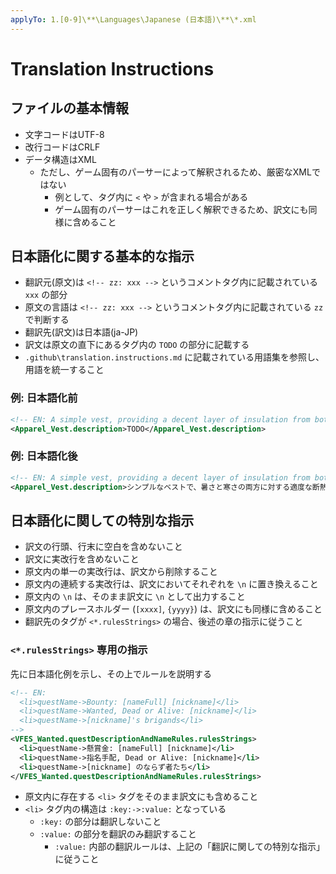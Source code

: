 ```yaml
---
applyTo: 1.[0-9]\**\Languages\Japanese (日本語)\**\*.xml
---
```


# Translation Instructions

## ファイルの基本情報

* 文字コードはUTF-8
* 改行コードはCRLF
* データ構造はXML
  * ただし、ゲーム固有のパーサーによって解釈されるため、厳密なXMLではない
    * 例として、タグ内に `<` や `>` が含まれる場合がある
    * ゲーム固有のパーサーはこれを正しく解釈できるため、訳文にも同様に含めること

## 日本語化に関する基本的な指示

* 翻訳元(原文)は `<!-- zz: xxx -->` というコメントタグ内に記載されている `xxx` の部分
* 原文の言語は `<!-- zz: xxx -->` というコメントタグ内に記載されている `zz` で判断する
* 翻訳先(訳文)は日本語(ja-JP)
* 訳文は原文の直下にあるタグ内の `TODO` の部分に記載する
* `.github\translation.instructions.md` に記載されている用語集を参照し、用語を統一すること

### 例: 日本語化前

```xml
<!-- EN: A simple vest, providing a decent layer of insulation from both heat and cold. -->
<Apparel_Vest.description>TODO</Apparel_Vest.description>
```

### 例: 日本語化後

```xml
<!-- EN: A simple vest, providing a decent layer of insulation from both heat and cold. -->
<Apparel_Vest.description>シンプルなベストで、暑さと寒さの両方に対する適度な断熱層を提供します。</Apparel_Vest.description>
```

## 日本語化に関しての特別な指示

* 訳文の行頭、行末に空白を含めないこと
* 訳文に実改行を含めないこと
* 原文内の単一の実改行は、訳文から削除すること
* 原文内の連続する実改行は、訳文においてそれぞれを `\n` に置き換えること
* 原文内の `\n` は、そのまま訳文に `\n` として出力すること
* 原文内のプレースホルダー (`[xxxx]`, `{yyyy}`) は、訳文にも同様に含めること
* 翻訳先のタグが `<*.rulesStrings>` の場合、後述の章の指示に従うこと

### `<*.rulesStrings>` 専用の指示

先に日本語化例を示し、その上でルールを説明する

```xml
<!-- EN:
  <li>questName->Bounty: [nameFull] [nickname]</li>
  <li>questName->Wanted, Dead or Alive: [nickname]</li>
  <li>questName->[nickname]'s brigands</li>
-->
<VFES_Wanted.questDescriptionAndNameRules.rulesStrings>
  <li>questName->懸賞金: [nameFull] [nickname]</li>
  <li>questName->指名手配, Dead or Alive: [nickname]</li>
  <li>questName->[nickname] のならず者たち</li>
</VFES_Wanted.questDescriptionAndNameRules.rulesStrings>
```

* 原文内に存在する `<li>` タグをそのまま訳文にも含めること
* `<li>` タグ内の構造は `:key:->:value:` となっている
  * `:key:` の部分は翻訳しないこと
  * `:value:` の部分を翻訳のみ翻訳すること
    * `:value:` 内部の翻訳ルールは、上記の「翻訳に関しての特別な指示」に従うこと
